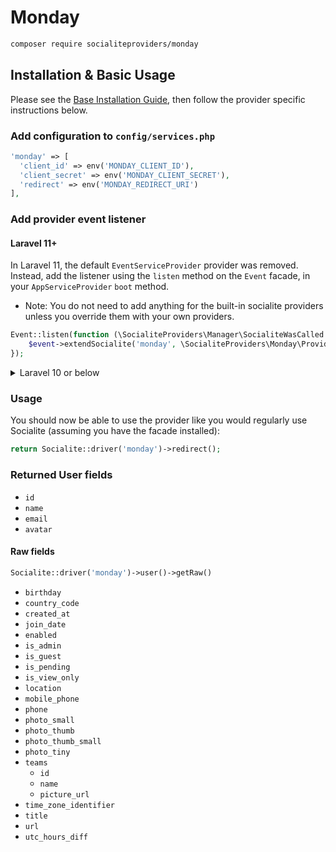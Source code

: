 # Monday

```bash
composer require socialiteproviders/monday
```

## Installation & Basic Usage

Please see the [Base Installation Guide](https://socialiteproviders.com/usage/), then follow the provider specific instructions below.

### Add configuration to `config/services.php`

```php
'monday' => [    
  'client_id' => env('MONDAY_CLIENT_ID'),  
  'client_secret' => env('MONDAY_CLIENT_SECRET'),  
  'redirect' => env('MONDAY_REDIRECT_URI') 
],
```

### Add provider event listener

#### Laravel 11+

In Laravel 11, the default `EventServiceProvider` provider was removed. Instead, add the listener using the `listen` method on the `Event` facade, in your `AppServiceProvider` `boot` method.

* Note: You do not need to add anything for the built-in socialite providers unless you override them with your own providers.

```php
Event::listen(function (\SocialiteProviders\Manager\SocialiteWasCalled $event) {
    $event->extendSocialite('monday', \SocialiteProviders\Monday\Provider::class);
});
```
<details>
<summary>
Laravel 10 or below
</summary>
Configure the package's listener to listen for `SocialiteWasCalled` events.

Add the event to your `listen[]` array in `app/Providers/EventServiceProvider`. See the [Base Installation Guide](https://socialiteproviders.com/usage/) for detailed instructions.

```php
protected $listen = [
    \SocialiteProviders\Manager\SocialiteWasCalled::class => [
        // ... other providers
        \SocialiteProviders\Monday\MondayExtendSocialite::class.'@handle',
    ],
];
```
</details>

### Usage

You should now be able to use the provider like you would regularly use Socialite (assuming you have the facade installed):

```php
return Socialite::driver('monday')->redirect();
```

### Returned User fields

- `id`
- `name`
- `email`
- `avatar`

#### Raw fields

```php
Socialite::driver('monday')->user()->getRaw()
```

- `birthday`
- `country_code`
- `created_at`
- `join_date`
- `enabled`
- `is_admin`
- `is_guest`
- `is_pending`
- `is_view_only`
- `location`
- `mobile_phone`
- `phone`
- `photo_small`
- `photo_thumb`
- `photo_thumb_small`
- `photo_tiny`
- `teams`
  - `id`
  - `name`
  - `picture_url`
- `time_zone_identifier`
- `title`
- `url`
- `utc_hours_diff`
